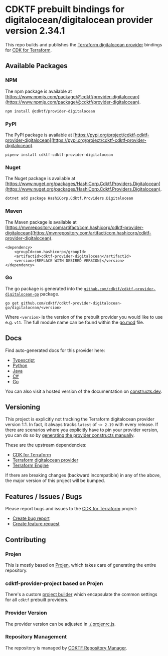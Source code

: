 
# CDKTF prebuilt bindings for digitalocean/digitalocean provider version 2.34.1

This repo builds and publishes the [Terraform digitalocean provider](https://registry.terraform.io/providers/digitalocean/digitalocean/2.34.1/docs) bindings for [CDK for Terraform](https://cdk.tf).

## Available Packages

### NPM

The npm package is available at [https://www.npmjs.com/package/@cdktf/provider-digitalocean](https://www.npmjs.com/package/@cdktf/provider-digitalocean).

`npm install @cdktf/provider-digitalocean`

### PyPI

The PyPI package is available at [https://pypi.org/project/cdktf-cdktf-provider-digitalocean](https://pypi.org/project/cdktf-cdktf-provider-digitalocean).

`pipenv install cdktf-cdktf-provider-digitalocean`

### Nuget

The Nuget package is available at [https://www.nuget.org/packages/HashiCorp.Cdktf.Providers.Digitalocean](https://www.nuget.org/packages/HashiCorp.Cdktf.Providers.Digitalocean).

`dotnet add package HashiCorp.Cdktf.Providers.Digitalocean`

### Maven

The Maven package is available at [https://mvnrepository.com/artifact/com.hashicorp/cdktf-provider-digitalocean](https://mvnrepository.com/artifact/com.hashicorp/cdktf-provider-digitalocean).

```
<dependency>
    <groupId>com.hashicorp</groupId>
    <artifactId>cdktf-provider-digitalocean</artifactId>
    <version>[REPLACE WITH DESIRED VERSION]</version>
</dependency>
```

### Go

The go package is generated into the [`github.com/cdktf/cdktf-provider-digitalocean-go`](https://github.com/cdktf/cdktf-provider-digitalocean-go) package.

`go get github.com/cdktf/cdktf-provider-digitalocean-go/digitalocean/<version>`

Where `<version>` is the version of the prebuilt provider you would like to use e.g. `v11`. The full module name can be found
within the [go.mod](https://github.com/cdktf/cdktf-provider-digitalocean-go/blob/main/digitalocean/go.mod#L1) file.

## Docs

Find auto-generated docs for this provider here: 

- [Typescript](./docs/API.typescript.md)
- [Python](./docs/API.python.md)
- [Java](./docs/API.java.md)
- [C#](./docs/API.csharp.md)
- [Go](./docs/API.go.md)

You can also visit a hosted version of the documentation on [constructs.dev](https://constructs.dev/packages/@cdktf/provider-digitalocean).

## Versioning

This project is explicitly not tracking the Terraform digitalocean provider version 1:1. In fact, it always tracks `latest` of `~> 2.19` with every release. If there are scenarios where you explicitly have to pin your provider version, you can do so by [generating the provider constructs manually](https://cdk.tf/imports).

These are the upstream dependencies:

- [CDK for Terraform](https://cdk.tf)
- [Terraform digitalocean provider](https://registry.terraform.io/providers/digitalocean/digitalocean/2.34.1)
- [Terraform Engine](https://terraform.io)

If there are breaking changes (backward incompatible) in any of the above, the major version of this project will be bumped.

## Features / Issues / Bugs

Please report bugs and issues to the [CDK for Terraform](https://cdk.tf) project:

- [Create bug report](https://cdk.tf/bug)
- [Create feature request](https://cdk.tf/feature)

## Contributing

### Projen

This is mostly based on [Projen](https://github.com/projen/projen), which takes care of generating the entire repository.

### cdktf-provider-project based on Projen

There's a custom [project builder](https://github.com/cdktf/cdktf-provider-project) which encapsulate the common settings for all `cdktf` prebuilt providers.

### Provider Version

The provider version can be adjusted in [./.projenrc.js](./.projenrc.js).

### Repository Management

The repository is managed by [CDKTF Repository Manager](https://github.com/cdktf/cdktf-repository-manager/).
